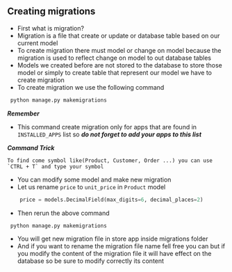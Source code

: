 ## Creating migrations 

- First what is migration?
- Migration is a file that create or update or database table based on our current model
- To create migration there must model or change on model because the migration is used to reflect change on model to out database tables
- Models we created before are not stored to the database to store those model or simply to create table that represent our model we have to create migration
- To create migration we use the following command

```bash
 python manage.py makemigrations
```
 ___Remember___
 
 - This command create migration only for apps that are found in `INSTALLED_APPS` list so ___do not forget to add your apps to this list___

___Command Trick___
    
    To find come symbol like(Product, Customer, Order ...) you can use `CTRL + T` and type your symbol

- You can modify some model and make new migration 
- Let us rename `price` to `unit_price` in `Product` model

```python
    price = models.DecimalField(max_digits=6, decimal_places=2)
```
- Then rerun the above command

```bash
 python manage.py makemigrations
```

- You will get new migration file in store app inside migrations folder
- And if you want to rename the migration file name fell free you can but if you modify the content of the migration file it will have effect on the database so be sure to modify correctly its content






